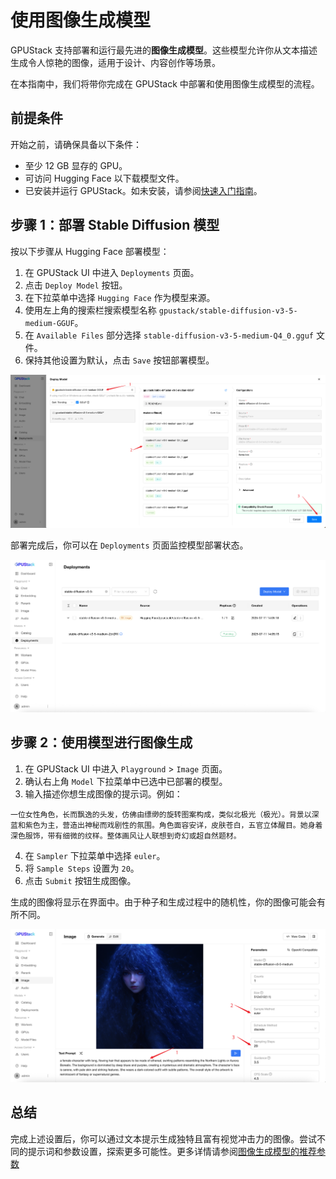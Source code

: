 # 使用图像生成模型

GPUStack 支持部署和运行最先进的**图像生成模型**。这些模型允许你从文本描述生成令人惊艳的图像，适用于设计、内容创作等场景。

在本指南中，我们将带你完成在 GPUStack 中部署和使用图像生成模型的流程。

## 前提条件

开始之前，请确保具备以下条件：

- 至少 12 GB 显存的 GPU。
- 可访问 Hugging Face 以下载模型文件。
- 已安装并运行 GPUStack。如未安装，请参阅[快速入门指南](../quickstart.md)。

## 步骤 1：部署 Stable Diffusion 模型

按以下步骤从 Hugging Face 部署模型：

1. 在 GPUStack UI 中进入 `Deployments` 页面。
2. 点击 `Deploy Model` 按钮。
3. 在下拉菜单中选择 `Hugging Face` 作为模型来源。
4. 使用左上角的搜索栏搜索模型名称 `gpustack/stable-diffusion-v3-5-medium-GGUF`。
5. 在 `Available Files` 部分选择 `stable-diffusion-v3-5-medium-Q4_0.gguf` 文件。
6. 保持其他设置为默认，点击 `Save` 按钮部署模型。

![部署模型](../../assets/using-models/using-image-generation-models/deploy-model.png)

部署完成后，你可以在 `Deployments` 页面监控模型部署状态。

![模型列表](../../assets/using-models/using-image-generation-models/model-list.png)

## 步骤 2：使用模型进行图像生成

1. 在 GPUStack UI 中进入 `Playground` > `Image` 页面。
2. 确认右上角 `Model` 下拉菜单中已选中已部署的模型。
3. 输入描述你想生成图像的提示词。例如：

```
一位女性角色，长而飘逸的头发，仿佛由缥缈的旋转图案构成，类似北极光（极光）。背景以深蓝和紫色为主，营造出神秘而戏剧性的氛围。角色面容安详，皮肤苍白，五官立体醒目。她身着深色服饰，带有细微的纹样。整体画风让人联想到奇幻或超自然题材。
```

4. 在 `Sampler` 下拉菜单中选择 `euler`。
5. 将 `Sample Steps` 设置为 `20`。
6. 点击 `Submit` 按钮生成图像。

生成的图像将显示在界面中。由于种子和生成过程中的随机性，你的图像可能会有所不同。

![生成结果](../../assets/using-models/using-image-generation-models/image-playground.png)

## 总结

完成上述设置后，你可以通过文本提示生成独特且富有视觉冲击力的图像。尝试不同的提示词和参数设置，探索更多可能性。更多详情请参阅[图像生成模型的推荐参数](recommended-parameters-for-image-generation-models.md)